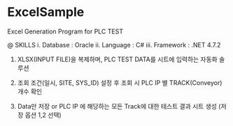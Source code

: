 # ExcelSample
Excel Generation Program for PLC TEST

@ SKILLS
  i. Database : Oracle
  ii. Language : C#
  iii. Framework : .NET 4.7.2 


1. XLSX(INPUT FILE)을 복제하며, PLC TEST DATA를 시트에 입력하는 자동화 솔루션

2. 조회 조건(일시, SITE, SYS_ID) 설정 후 조회 시 PLC IP 별 TRACK(Conveyor) 개수 확인

3. Data만 저장 or PLC IP 에 해당하는 모든 Track에 대한 테스트 결과 시트 생성 (저장 옵션 1,2 선택)
